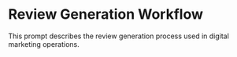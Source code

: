 # Review Generation Workflow

This prompt describes the review generation process used in digital marketing operations.
